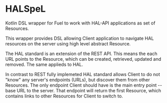 # HALSpeL

Kotlin DSL wrapper for Fuel to work with HAL-API applications as set of Resources.

This wrapper provides DSL allowing Client application to navigate HAL resources on the server using high level
abstract Resource.

The HAL standard is an extension of the REST API. This means the each URL points to the Resource, which can be
created, retrieved, updated and removed. The same applieds to HAL.

In contrast to REST fully implemeted HAL standard allows Client to do not "know" any server's endpoints (URLs),
but discover them from other Resources. The only endpoint Client should have is the main entry point -- base
URL to the server. That endpoint will return the first Resource, which contains links to other Resources for
Client to switch to.


